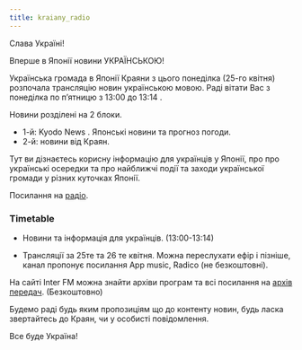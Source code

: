 ```yaml
---
title: kraiany_radio
---
```


Слава Україні!

Вперше в Японії новини УКРАЇНСЬКОЮ!

Українська громада в Японії Краяни з цього понеділка (25-го квітня) розпочала трансляцію новин українською мовою.
Раді вітати Вас з понеділка по п’ятницю з  13:00 до 13:14 .

Новини розділені на 2 блоки.

- 1-й: Kyodo News . Японські  новини та прогноз погоди.
- 2-й: новини від Краян.

Тут ви дізнаєтесь корисну інформацію для українців у Японії, про  про
українські осередки та про найближчі події та заходи української громади
у різних куточках Японії.

Посилання на [радіо](https://www.interfm.co.jp/timetable).

### Timetable

- Новини та інформація для українців. (13:00-13:14)

- Трансляції за 25те та 26 те квітня. Можна переслухати ефір і пізніше,
  канал пропонує посилання App music, Radico (не безкоштовні).



На сайті Inter FM можна знайти архіви програм та всі посилання на
[архів передач](https://www.interfm.co.jp/newsinukr). (Безкоштовно)

Будемо раді будь яким пропозиціям що до контенту новин, будь ласка звертайтесь до Краян, чи у особисті повідомлення.

Все буде Україна!
